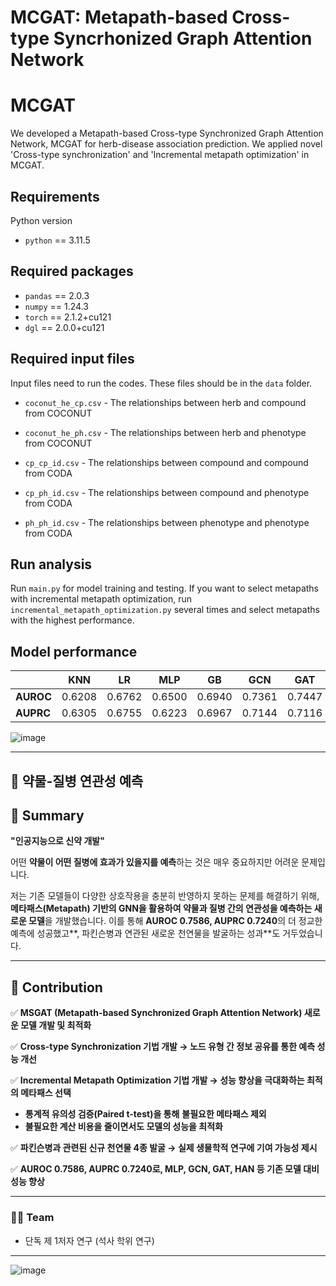 # MCGAT: Metapath-based Cross-type Syncrhonized Graph Attention Network

# MCGAT
We developed a Metapath-based Cross-type Synchronized Graph Attention Network, MCGAT for herb-disease association prediction.
We applied novel 'Cross-type synchronization' and 'Incremental metapath optimization' in MCGAT.

## Requirements
Python version
* `python` == 3.11.5


## Required packages
* `pandas` == 2.0.3
* `numpy` == 1.24.3
* `torch` == 2.1.2+cu121
* `dgl` == 2.0.0+cu121


## Required input files
Input files need to run the codes. These files should be in the `data` folder.

* `coconut_he_cp.csv` - The relationships between herb and compound from COCONUT

* `coconut_he_ph.csv` - The relationships between herb and phenotype from COCONUT

* `cp_cp_id.csv` - The relationships between compound and compound from CODA

* `cp_ph_id.csv` - The relationships between compound and phenotype from CODA

* `ph_ph_id.csv` - The relationships between phenotype and phenotype from CODA

## Run analysis
Run `main.py` for model training and testing.
If you want to select metapaths with incremental metapath optimization, run `incremental_metapath_optimization.py` several times and select metapaths with the highest performance.

## Model performance
|  | **KNN** | **LR** | **MLP** | **GB** | **GCN** | **GAT** | **HAN** | ***MCGAT*** |
| --- | --- | --- | --- | --- | --- | --- | --- | --- |
| **AUROC** | 0.6208 | 0.6762 | 0.6500 | 0.6940 | 0.7361 | 0.7447 | 0.7536 | **0.7586** |
| **AUPRC** | 0.6305 | 0.6755 | 0.6223 | 0.6967 | 0.7144 | 0.7116 | 0.7132 | **0.7240** |

![image](https://github.com/user-attachments/assets/a5490264-1867-486f-98d8-f481821b5d98)


---

## 💊 약물-질병 연관성 예측

## **📑 Summary**

**"인공지능으로 신약 개발"**

어떤 **약물이 어떤 질병에 효과가 있을지를 예측**하는 것은 매우 중요하지만 어려운 문제입니다.

저는 기존 모델들이 다양한 상호작용을 충분히 반영하지 못하는 문제를 해결하기 위해, **메타패스(Metapath) 기반의 GNN을 활용하여 약물과 질병 간의 연관성을 예측하는 새로운 모델**을 개발했습니다. 이를 통해 **AUROC 0.7586, AUPRC 0.7240**의 더 정교한 예측에 성공했고**, 파킨슨병과 연관된 새로운 천연물을 발굴하는 성과**도 거두었습니다.

---

## **💪 Contribution**

✅ **MSGAT (Metapath-based Synchronized Graph Attention Network) 새로운 모델 개발 및 최적화**

✅ **Cross-type Synchronization 기법 개발 → 노드 유형 간 정보 공유를 통한 예측 성능 개선**

✅ **Incremental Metapath Optimization 기법 개발 → 성능 향상을 극대화하는 최적의 메타패스 선택**

- **통계적 유의성 검증(Paired t-test)을 통해** **불필요한 메타패스 제외**
- **불필요한 계산 비용을 줄이면서도 모델의 성능을 최적화**

✅ **파킨슨병과 관련된 신규 천연물 4종 발굴 → 실제 생물학적 연구에 기여 가능성 제시**

✅ **AUROC 0.7586, AUPRC 0.7240로, MLP, GCN, GAT, HAN 등 기존 모델 대비 성능 향상**

---

### **👩‍🔧 Team**

- 단독 제 1저자 연구 (석사 학위 연구)
---

![image](https://github.com/user-attachments/assets/fa67873d-60e2-42f0-a110-816fd90280ce)

